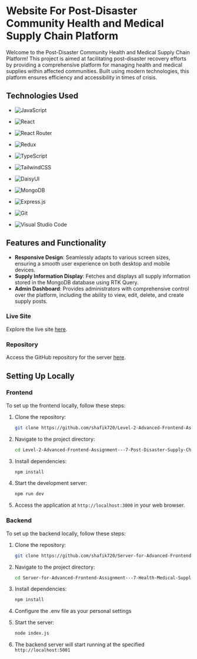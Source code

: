 

# Website For Post-Disaster Community Health and Medical Supply Chain Platform

Welcome to the Post-Disaster Community Health and Medical Supply Chain Platform! This project is aimed at facilitating post-disaster recovery efforts by providing a comprehensive platform for managing health and medical supplies within affected communities. Built using modern technologies, this platform ensures efficiency and accessibility in times of crisis.

## Technologies Used




*  ![JavaScript](https://img.shields.io/badge/javascript-%23323330.svg?style=for-the-badge&logo=javascript&logoColor=%23F7DF1E) 
*  ![React](https://img.shields.io/badge/react-%2320232a.svg?style=for-the-badge&logo=react&logoColor=%2361DAFB)
*  ![React Router](https://img.shields.io/badge/React_Router-CA4245?style=for-the-badge&logo=react-router&logoColor=white)
*  ![Redux](https://img.shields.io/badge/redux-%23593d88.svg?style=for-the-badge&logo=redux&logoColor=white)
*  ![TypeScript](https://img.shields.io/badge/typescript-%23007ACC.svg?style=for-the-badge&logo=typescript&logoColor=white)
*  ![TailwindCSS](https://img.shields.io/badge/tailwindcss-%2338B2AC.svg?style=for-the-badge&logo=tailwind-css&logoColor=white)
*  ![DaisyUI](https://img.shields.io/badge/daisyui-5A0EF8?style=for-the-badge&logo=daisyui&logoColor=white)
*  ![MongoDB](https://img.shields.io/badge/MongoDB-%234ea94b.svg?style=for-the-badge&logo=mongodb&logoColor=white)
*  ![Express.js](https://img.shields.io/badge/express.js-%23404d59.svg?style=for-the-badge&logo=express&logoColor=%2361DAFB)

*  ![Git](https://img.shields.io/badge/git-%23F05033.svg?style=for-the-badge&logo=git&logoColor=white)
*  ![Visual Studio Code](https://img.shields.io/badge/Visual%20Studio%20Code-0078d7.svg?style=for-the-badge&logo=visual-studio-code&logoColor=white)



## Features and Functionality

* **Responsive Design**: Seamlessly adapts to various screen sizes, ensuring a smooth user experience on both desktop and mobile devices.
* **Supply Information Display**: Fetches and displays all supply information stored in the MongoDB database using RTK Query.
* **Admin Dashboard**: Provides administrators with comprehensive control over the platform, including the ability to view, edit, delete, and create supply posts.

### Live Site

Explore the live site [here](https://assignment-7-level-2.netlify.app/).

### Repository

Access the GitHub repository for the server [here](https://github.com/shafik720/Server-for-Advanced-Frontend-Assignment---7-Health-Medical-Supply-Chain).




## Setting Up Locally

### Frontend

To set up the frontend locally, follow these steps:

1. Clone the repository:
    ```bash
    git clone https://github.com/shafik720/Level-2-Advanced-Frontend-Assignment---7-Post-Disaster-Supply-Chain-Platform.git
    ```

2. Navigate to the project directory:
    ```bash
    cd Level-2-Advanced-Frontend-Assignment---7-Post-Disaster-Supply-Chain-Platform
    ```

3. Install dependencies:
    ```bash
    npm install
    ```

4. Start the development server:
    ```bash
    npm run dev
    ```

5. Access the application at `http://localhost:3000` in your web browser.


### Backend

To set up the backend locally, follow these steps:

1. Clone the repository:
    ```bash
    git clone https://github.com/shafik720/Server-for-Advanced-Frontend-Assignment---7-Health-Medical-Supply-Chain.git
    ```

2. Navigate to the project directory:
    ```bash
    cd Server-for-Advanced-Frontend-Assignment---7-Health-Medical-Supply-Chain
    ```

3. Install dependencies:
    ```bash
    npm install
    ```

4. Configure the .env file as your personal settings
   
5. Start the server:
    ```bash
    node index.js
    ```

6. The backend server will start running at the specified `http://localhost:5001`